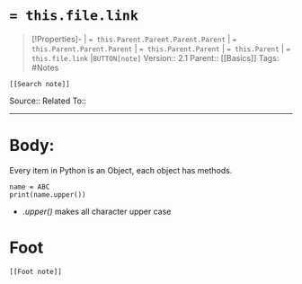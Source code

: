 # `= this.file.link`
>[!Properties]- | `= this.Parent.Parent.Parent.Parent` |  `= this.Parent.Parent.Parent` | `= this.Parent.Parent` | `= this.Parent` | `= this.file.link` |`BUTTON[note]` 
>Version:: 2.1
>Parent:: [[Basics]]
>Tags: #Notes
```meta-bind-embed
[[Search note]]
```
Source::
Related To::
***
# Body:
Every item in Python is an Object, each object has methods.

```
name = ABC
print(name.upper())
```

- *.upper()* makes all character upper case 






# Foot
```meta-bind-embed
[[Foot note]]
``` 